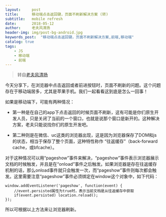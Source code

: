 ```yaml
---
layout:     post
title:      移动端点击返回键，页面不刷新解决方案 (转)
subtitle:   mobile refresh
date:       2018-05-12
author:     老夫风清扬
header-img: img/post-bg-android.jpg
keywords_post:  "移动端点击返回键，页面不刷新解决方案,前端,移动端"
catalog: true
tags:
    - JS
    - 移动端
    - 前端
---
```

>转自[老夫风清扬](https://blog.csdn.net/weixin_41134409/article/details/79074734)  

今天分享下，在浏览器中点击返回或者前进按钮时，页面不刷新的问题。这个问题存在于移动端居多，尤其是苹果手机。我们一起看看这到底是怎么一回事！   

如果是移动端下，可能有两种情况：   

- 第一种是在自己的app下点击返回的时候页面不刷新，这有可能是你们原生开发人员，只是关闭了当前的一个窗口，也就是说那个窗口是新开的。这种解决方案，老夫只能说找你们的原生开发吧。

- 第二种则是在微信、uc这类的浏览器出现，这是因为浏览器保存了DOM和js的状态，相当于保存了整个页面，这种特性称作 “往返缓存”（back-forward cache，或bfcache）。   

对于这种情况可以用“pageshow”事件来解决，“pageshow”事件表示浏览器展示文档的时候触发，并且是在“onload”事件之后触发。如果浏览器是存在往返缓存机制的话，那么onload事件就只会触发一次，而“pageshow”事件则每次都会触发。这里需要注意“pageshow”事件必须绑定在window这个对象中，如下代码：
```
window.addEventListener('pageshow', function(event) {
    //event.persisted属性为true时，表示当前文档是从往返缓存中获取
    if(event.persisted) location.reload();  
});
```

所以可根据以上方法来让浏览器刷新。
